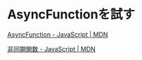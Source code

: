 # AsyncFunctionを試す

[AsyncFunction - JavaScript | MDN](https://developer.mozilla.org/ja/docs/Web/JavaScript/Reference/Global_Objects/AsyncFunction)

[非同期関数 - JavaScript | MDN](https://developer.mozilla.org/ja/docs/Web/JavaScript/Reference/Statements/async_function)

